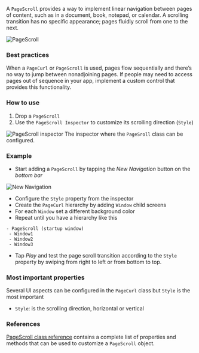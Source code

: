 A `PageScroll` provides a way to implement linear navigation between pages of content, such as in a document, book, notepad, or calendar. A scrolling transition has no specific appearance; pages fluidly scroll from one to the next.

![PageScroll](images/PageScroll_main.png)

### Best practices
When a `PageCurl` or `PageScroll` is used, pages flow sequentially and there’s no way to jump between nonadjoining pages. If people may need to access pages out of sequence in your app, implement a custom control that provides this functionality.

### How to use
1. Drop a `PageScroll` 
2. Use the `PageScroll Inspector` to customize its scrolling direction (`Style`)

![PageScroll inspector](images/PageScroll_inspector.png)
The inspector where the `PageSroll` class can be configured.

### Example
- Start adding a `PageScroll` by tapping the _New Navigation_ button on the _bottom bar_

![New Navigation](images/PageScroll1.png)

- Configure the `Style` property from the inspector
- Create the `PageCurl` hierarchy by adding `Window` child screens
- For each `Window` set a different background color
- Repeat until you have a hierarchy like this

```
- PageScroll (startup window)
 - Window1
 - Window2
 - Window3
```

- Tap _Play_ and test the page scroll transition according to the `Style` property by swiping from right to left or from bottom to top.

### Most important properties
Several UI aspects can be configured in the `PageCurl` class but `Style` is the most important
- `Style`: is the scrolling direction, horizontal or vertical

### References
[PageScroll class reference](../classes/PageScroll.html) contains a complete list of properties and methods that can be used to customize a `PageScroll` object.
